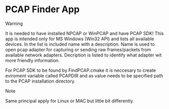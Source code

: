 # PCAP Finder App
> [!WARNING]
> It is needed to have installed NPCAP or WinPCAP and have PCAP SDK!
This app is intended only for MS Windows (Win32 API) and lists all available devices. In the list is included name with a description. Name is used to open pcap adapter for capturing or sending raw frames/packets from available network adapters. Decription is listed to identify what adapter wit more friendly information.

For PCAP SDK to be found by FindPCAP.cmake it is neccesary to create eviroment variable called PCAPDIR and as value needs to be specified path to the PCAP installation directory.

> [!NOTE]
> Same principal apply for Linux or MAC but little bit differently.